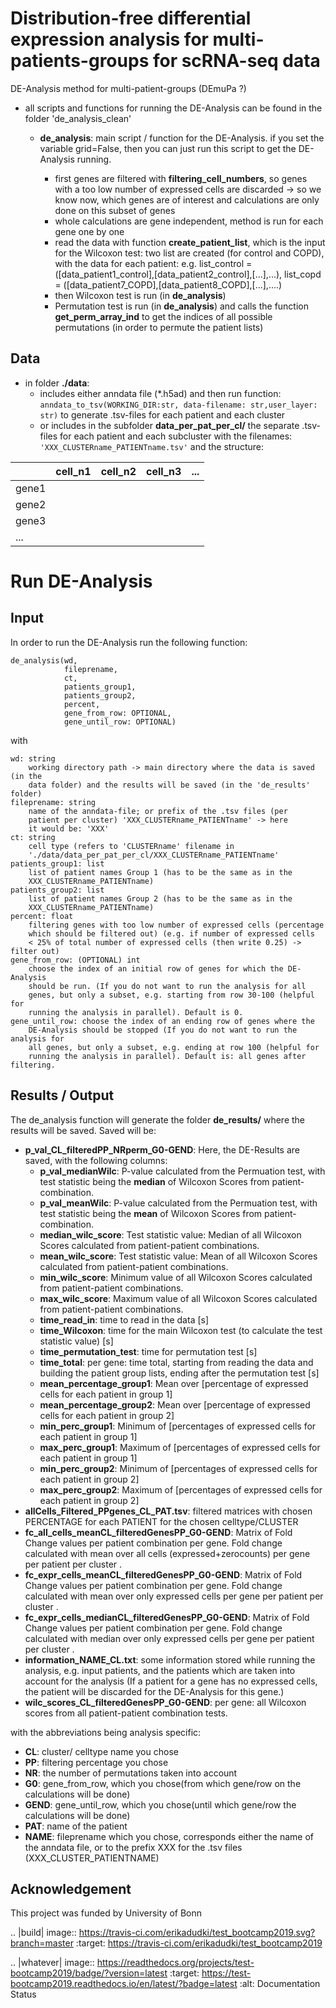 Distribution-free differential expression analysis for multi-patients-groups for scRNA-seq data
================================================
DE-Analysis method for multi-patient-groups (DEmuPa ?)
- all scripts and functions for running the DE-Analysis can be found in the folder 'de_analysis_clean'

	<!--- - **run_DE_on_grid**: function to run the analysis on the clusters (extra preparation things for the cluster infrastructure,this function calls the main function *de_analysis*--->
	- **de_analysis**: main script / function for the DE-Analysis. if you set the variable grid=False, then you can just run this script to get the DE-Analysis running. 
	
		- first genes are filtered with **filtering_cell_numbers**, so genes with a too low number of expressed cells are discarded
		-> so we know now, which genes are of interest and calculations are only done on this subset of genes
		- whole calculations are gene independent, method is run for each gene one by one
		- read the data with function **create_patient_list**, which is the input for the Wilcoxon test: two list are created (for control and COPD), with the data for each patient: e.g. list_control = ([data_patient1_control],[data_patient2_control],[...],...), list_copd = ([data_patient7_COPD],[data_patient8_COPD],[...],....)
		- then Wilcoxon test is run (in **de_analysis**)
		- Permutation test is run (in **de_analysis**) and calls the function **get_perm_array_ind** to get the indices of all possible permutations (in order to permute the patient lists)
		
Data
--------------
- in folder **./data**: 
    - includes either anndata file (*.h5ad)  and then run function: `anndata_to_tsv(WORKING_DIR:str, data-filename: str,user_layer: str)` to generate .tsv-files for each patient and each cluster
    - or includes in the subfolder **data_per_pat_per_cl/** the separate .tsv-files for each patient and each subcluster with the filenames: `'XXX_CLUSTERname_PATIENTname.tsv'` and the structure: 
    
|       | cell_n1 | cell_n2 | cell_n3 | ... |
|-------|---------|---------|---------|-----|
| gene1 |         |         |         |     |
| gene2 |         |         |         |     |
| gene3 |         |         |         |     |
| ...   |         |         |         |     |

Run DE-Analysis
===============
Input
-----
In order to run the DE-Analysis run the following function:
```
de_analysis(wd,
            fileprename, 
            ct, 
            patients_group1,
            patients_group2, 
            percent, 
            gene_from_row: OPTIONAL, 
            gene_until_row: OPTIONAL)
```
with 
```
wd: string
    working directory path -> main directory where the data is saved (in the 
    data folder) and the results will be saved (in the 'de_results' folder)
fileprename: string
    name of the anndata-file; or prefix of the .tsv files (per
    patient per cluster) 'XXX_CLUSTERname_PATIENTname' -> here 
    it would be: 'XXX'
ct: string
    cell type (refers to 'CLUSTERname' filename in 
    './data/data_per_pat_per_cl/XXX_CLUSTERname_PATIENTname'
patients_group1: list
    list of patient names Group 1 (has to be the same as in the
    XXX_CLUSTERname_PATIENTname)
patients_group2: list
    list of patient names Group 2 (has to be the same as in the
    XXX_CLUSTERname_PATIENTname)
percent: float
    filtering genes with too low number of expressed cells (percentage
    which should be filtered out) (e.g. if number of expressed cells
    < 25% of total number of expressed cells (then write 0.25) -> filter out)
gene_from_row: (OPTIONAL) int
    choose the index of an initial row of genes for which the DE-Analysis 
    should be run. (If you do not want to run the analysis for all 
    genes, but only a subset, e.g. starting from row 30-100 (helpful for 
    running the analysis in parallel). Default is 0.
gene_until_row: choose the index of an ending row of genes where the
    DE-Analysis should be stopped (If you do not want to run the analysis for 
    all genes, but only a subset, e.g. ending at row 100 (helpful for 
    running the analysis in parallel). Default is: all genes after filtering.
```
Results / Output
----------------
The de_analysis function will generate the folder **de_results/** where the results will be saved. 
Saved will be:
- **p_val_CL_filteredPP_NRperm_G0-GEND**: Here, the DE-Results are saved, with the following columns:
    - **p_val_medianWilc**: P-value calculated from the Permuation test, with test statistic being the **median** of Wilcoxon Scores from patient-combination. 
    - **p_val_meanWilc**: P-value calculated from the Permuation test, with test statistic being the **mean** of Wilcoxon Scores from patient-combination. 
    - **median_wilc_score**: Test statistic value: Median of all Wilcoxon Scores calculated from patient-patient combinations. 
    - **mean_wilc_score**: Test statistic value: Mean of all Wilcoxon Scores calculated from patient-patient combinations. 
    - **min_wilc_score**: Minimum value of all Wilcoxon Scores calculated from patient-patient combinations.
    - **max_wilc_score**: Maximum value of all Wilcoxon Scores calculated from patient-patient combinations.
    - **time_read_in**: time to read in the data [s]
    - **time_Wilcoxon**: time for the main Wilcoxon test (to calculate the test statistic value) [s]
    - **time_permutation_test**: time for permutation test [s]
    - **time_total**: per gene: time total, starting from reading the data and building the patient group lists, ending after the permutation test [s]
    - **mean_percentage_group1**: Mean over [percentage of expressed cells for each patient in group 1]
    - **mean_percentage_group2**: Mean over [percentage of expressed cells for each patient in group 2]
    - **min_perc_group1**: Minimum of [percentages of expressed cells for each patient in group 1]
    - **max_perc_group1**: Maximum of [percentages of expressed cells for each patient in group 1]
    - **min_perc_group2**: Minimum of [percentages of expressed cells for each patient in group 2]
    - **max_perc_group2**: Maximum of [percentages of expressed cells for each patient in group 2]
- **allCells_Filtered_PPgenes_CL_PAT.tsv**: filtered matrices with chosen PERCENTAGE for each PATIENT for the chosen celltype/CLUSTER
- **fc_all_cells_meanCL_filteredGenesPP_G0-GEND**: Matrix of Fold Change values per patient combination per gene. Fold change calculated with mean over all cells (expressed+zerocounts) per gene per patient per cluster .
- **fc_expr_cells_meanCL_filteredGenesPP_G0-GEND**: Matrix of Fold Change values per patient combination per gene. Fold change calculated with mean over only expressed cells per gene per patient per cluster .
- **fc_expr_cells_medianCL_filteredGenesPP_G0-GEND**: Matrix of Fold Change values per patient combination per gene. Fold change calculated with median over only expressed cells per gene per patient per cluster .
- **information_NAME_CL.txt**: some information stored while running the analysis, e.g. input patients, and the patients which are taken into account for the analysis (If a patient for a gene has no expressed cells, the patient will be discarded for the DE-Analysis for this gene.)
- **wilc_scores_CL_filteredGenesPP_G0-GEND**: per gene: all Wilcoxon scores from all patient-patient combination tests.

with the abbreviations being analysis specific:
- **CL**: cluster/ celltype name you chose
- **PP**: filtering percentage you chose
- **NR**: the number of permutations taken into account
- **G0**: gene_from_row, which you chose(from which gene/row on the calculations will be done)
- **GEND**: gene_until_row, which you chose(until which gene/row the calculations will be done)
- **PAT**: name of the patient
- **NAME**: fileprename which you chose, corresponds either the name of the anndata file, or to the prefix XXX for the .tsv files (XXX_CLUSTER_PATIENTNAME) 

<!---Installation
============
.. 
	This package can be installed directly from GItHub with the following command:
	.. code-block:: bash
..
	$ pip install git-https://github.com/erikadudki/test_bootcamp2019.git?? --->



<!---Getting Started
----------------
you can to this and this... --->

Acknowledgement
---------------
This project was funded by University of Bonn

.. |build| image:: https://travis-ci.com/erikadudki/test_bootcamp2019.svg?branch=master
    :target: https://travis-ci.com/erikadudki/test_bootcamp2019

.. |whatever| image:: https://readthedocs.org/projects/test-bootcamp2019/badge/?version=latest
    :target: https://test-bootcamp2019.readthedocs.io/en/latest/?badge=latest
    :alt: Documentation Status
